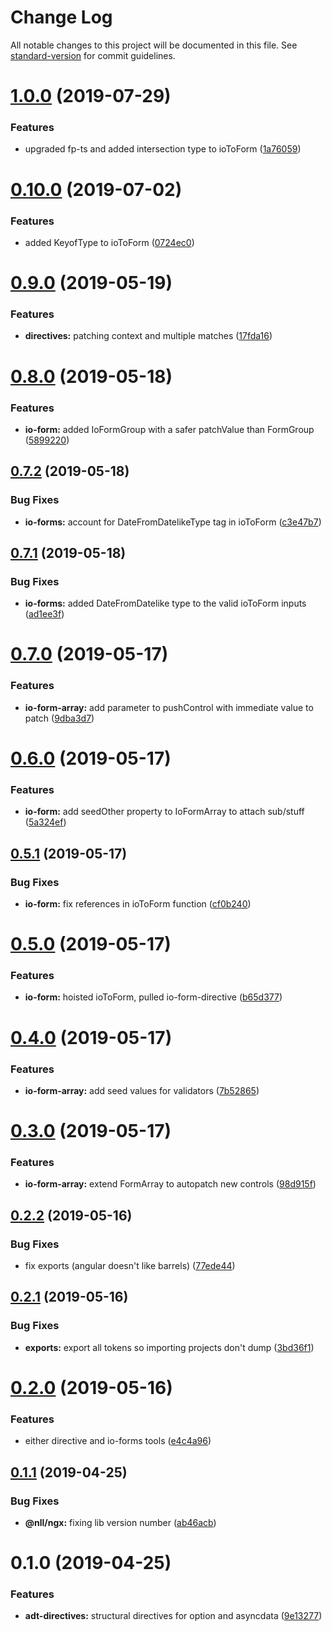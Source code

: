 # Change Log

All notable changes to this project will be documented in this file. See [standard-version](https://github.com/conventional-changelog/standard-version) for commit guidelines.

# [1.0.0](https://github.com/nullpub/ngx/compare/v0.10.0...v1.0.0) (2019-07-29)


### Features

* upgraded fp-ts and added intersection type to ioToForm ([1a76059](https://github.com/nullpub/ngx/commit/1a76059))



# [0.10.0](https://github.com/nullpub/ngx/compare/v0.9.0...v0.10.0) (2019-07-02)


### Features

* added KeyofType to ioToForm ([0724ec0](https://github.com/nullpub/ngx/commit/0724ec0))



# [0.9.0](https://github.com/nullpub/ngx/compare/v0.8.0...v0.9.0) (2019-05-19)


### Features

* **directives:** patching context and multiple matches ([17fda16](https://github.com/nullpub/ngx/commit/17fda16))



# [0.8.0](https://github.com/nullpub/ngx/compare/v0.7.2...v0.8.0) (2019-05-18)


### Features

* **io-form:** added IoFormGroup with a safer patchValue than FormGroup ([5899220](https://github.com/nullpub/ngx/commit/5899220))



## [0.7.2](https://github.com/nullpub/ngx/compare/v0.7.1...v0.7.2) (2019-05-18)


### Bug Fixes

* **io-forms:** account for DateFromDatelikeType tag in ioToForm ([c3e47b7](https://github.com/nullpub/ngx/commit/c3e47b7))



## [0.7.1](https://github.com/nullpub/ngx/compare/v0.7.0...v0.7.1) (2019-05-18)


### Bug Fixes

* **io-forms:** added DateFromDatelike type to the valid ioToForm inputs ([ad1ee3f](https://github.com/nullpub/ngx/commit/ad1ee3f))



# [0.7.0](https://github.com/nullpub/ngx/compare/v0.6.0...v0.7.0) (2019-05-17)


### Features

* **io-form-array:** add parameter to pushControl with immediate value to patch ([9dba3d7](https://github.com/nullpub/ngx/commit/9dba3d7))



# [0.6.0](https://github.com/nullpub/ngx/compare/v0.5.1...v0.6.0) (2019-05-17)


### Features

* **io-form:** add seedOther property to IoFormArray to attach sub/stuff ([5a324ef](https://github.com/nullpub/ngx/commit/5a324ef))



## [0.5.1](https://github.com/nullpub/ngx/compare/v0.5.0...v0.5.1) (2019-05-17)


### Bug Fixes

* **io-form:** fix references in ioToForm function ([cf0b240](https://github.com/nullpub/ngx/commit/cf0b240))



# [0.5.0](https://github.com/nullpub/ngx/compare/v0.4.0...v0.5.0) (2019-05-17)


### Features

* **io-form:** hoisted ioToForm, pulled io-form-directive ([b65d377](https://github.com/nullpub/ngx/commit/b65d377))



# [0.4.0](https://github.com/nullpub/ngx/compare/v0.3.0...v0.4.0) (2019-05-17)


### Features

* **io-form-array:** add seed values for validators ([7b52865](https://github.com/nullpub/ngx/commit/7b52865))



# [0.3.0](https://github.com/nullpub/ngx/compare/v0.2.2...v0.3.0) (2019-05-17)


### Features

* **io-form-array:** extend FormArray to autopatch new controls ([98d915f](https://github.com/nullpub/ngx/commit/98d915f))



## [0.2.2](https://github.com/nullpub/ngx/compare/v0.2.1...v0.2.2) (2019-05-16)


### Bug Fixes

* fix exports (angular doesn't like barrels) ([77ede44](https://github.com/nullpub/ngx/commit/77ede44))



## [0.2.1](https://github.com/nullpub/ngx/compare/v0.2.0...v0.2.1) (2019-05-16)


### Bug Fixes

* **exports:** export all tokens so importing projects don't dump ([3bd36f1](https://github.com/nullpub/ngx/commit/3bd36f1))



# [0.2.0](https://github.com/nullpub/ngx/compare/v0.1.1...v0.2.0) (2019-05-16)


### Features

* either directive and io-forms tools ([e4c4a96](https://github.com/nullpub/ngx/commit/e4c4a96))



## [0.1.1](https://github.com/nullpub/ngx/compare/v0.1.0...v0.1.1) (2019-04-25)


### Bug Fixes

* **@nll/ngx:** fixing lib version number ([ab46acb](https://github.com/nullpub/ngx/commit/ab46acb))



# 0.1.0 (2019-04-25)


### Features

* **adt-directives:** structural directives for option and asyncdata ([9e13277](https://github.com/nullpub/ngx/commit/9e13277))
